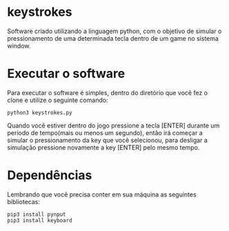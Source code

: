 # keystrokes
Software criado utilizando a linguagem python, com o objetivo de simular o pressionamento de uma determinada tecla dentro de um game no sistema window.

# Executar o software
Para executar o software é simples, dentro do diretório que você fez o clone e utilize o seguinte comando:

```
python3 keystrokes.py
```

Quando você estiver dentro do jogo pressione a tecla [ENTER] durante um período de tempo(mais ou menos um segundo), então irá começar a simular o pressionamento da key que você selecionou, para desligar a simulação pressione novamente a key [ENTER] pelo mesmo tempo.

# Dependências
Lembrando que você precisa conter em sua máquina as seguintes bibliotecas:

```Instalar as dependências
pip3 install pynput
pip3 install keyboard
```

